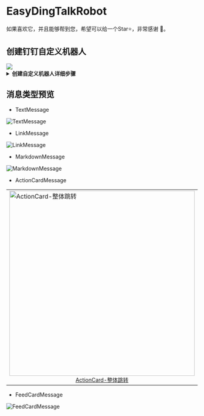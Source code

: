 # EasyDingTalkRobot

如果喜欢它，并且能够帮到您，希望可以给一个Star⭐，非常感谢 🙏。

## 创建钉钉自定义机器人

<img src="https://help-static-aliyun-doc.aliyuncs.com/assets/img/zh-CN/5750865761/p556317.gif">
<details>
    <summary><b>创建自定义机器人详细步骤</b></summary>
    <br>

1.  选择需要添加机器人的群聊，然后依次单击<b>群设置</b> >  <b>智能群助手</b> 。 <img src="https://help-static-aliyun-doc.aliyuncs.com/assets/img/zh-CN/5750865761/p556317.gif">
2.  在机器人管理页面选择<b>自定义</b>机器人，输入机器人名字并选择要发送消息的群，同时可以为机器人设置机器人头像。 <img src="https://help-static-aliyun-doc.aliyuncs.com/assets/img/zh-CN/5750865761/p556333.png"> <img src="https://help-static-aliyun-doc.aliyuncs.com/assets/img/zh-CN/5750865761/p556338.png">

</details>

## 消息类型预览

* TextMessage

![TextMessage](https://user-images.githubusercontent.com/16472159/234022082-0dfbed0c-b4dc-4957-993f-71648da5ed70.png)

* LinkMessage

![LinkMessage](https://user-images.githubusercontent.com/16472159/234024027-7dd42032-de05-4222-841e-b58de8506c5b.png)

*   MarkdownMessage

![MarkdownMessage](https://user-images.githubusercontent.com/16472159/234024935-0902b6d3-9725-49ee-85fc-c142a5e3b22e.png)

*   ActionCardMessage

 <table style="margin-left: auto; margin-right: auto;">
    <tr>
        <td>
           <img src="https://user-images.githubusercontent.com/16472159/234191567-e96d8772-fc11-4ba2-8e47-e61e3f32b493.png" alt="ActionCard-整体跳转" width=488><center style="font-size:14px;text-decoration:underline">ActionCard-整体跳转</center> 
        </td>
        <td>
         <img src="https://user-images.githubusercontent.com/16472159/234026471-7d41b043-8ed3-4a58-8f36-aab742a12c52.png" alt="ActionCard-独立跳转"><center style="font-size:14px;text-decoration:underline">ActionCard-独立跳转</center> 
        </td>
    </tr>
</table>

*   FeedCardMessage

![FeedCardMessage](https://user-images.githubusercontent.com/16472159/234027379-1ebd406a-cb31-4211-b39e-9edc7b2bb88c.png)

